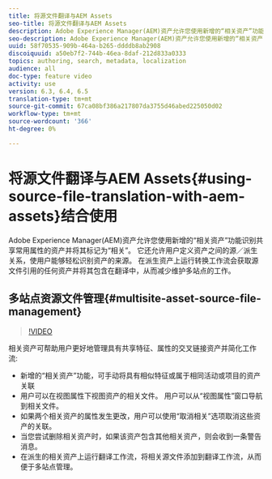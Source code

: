 ```yaml
---
title: 将源文件翻译与AEM Assets
seo-title: 将源文件翻译与AEM Assets
description: Adobe Experience Manager(AEM)资产允许您使用新增的“相关资产”功能识别共享常用属性的资产并将其标记为“相关”。 它还允许用户定义资产之间的源／派生关系，使用户能够轻松识别资产的来源。 在派生资产上运行转换工作流会获取源文件引用的任何资产并将其包含在翻译中，从而减少维护多站点的工作。
seo-description: Adobe Experience Manager(AEM)资产允许您使用新增的“相关资产”功能识别共享常用属性的资产并将其标记为“相关”。 它还允许用户定义资产之间的源／派生关系，使用户能够轻松识别资产的来源。 在派生资产上运行转换工作流会获取源文件引用的任何资产并将其包含在翻译中，从而减少维护多站点的工作。
uuid: 58f70535-909b-464a-b265-ddddb8ab2908
discoiquuid: a50eb7f2-744b-46ea-8daf-212d833a0333
topics: authoring, search, metadata, localization
audience: all
doc-type: feature video
activity: use
version: 6.3, 6.4, 6.5
translation-type: tm+mt
source-git-commit: 67ca08bf386a217807da3755d46abed225050d02
workflow-type: tm+mt
source-wordcount: '366'
ht-degree: 0%

---
```



# 将源文件翻译与AEM Assets{#using-source-file-translation-with-aem-assets}结合使用

Adobe Experience Manager(AEM)资产允许您使用新增的“相关资产”功能识别共享常用属性的资产并将其标记为“相关”。 它还允许用户定义资产之间的源／派生关系，使用户能够轻松识别资产的来源。 在派生资产上运行转换工作流会获取源文件引用的任何资产并将其包含在翻译中，从而减少维护多站点的工作。

## 多站点资源文件管理{#multisite-asset-source-file-management}

>[!VIDEO](https://video.tv.adobe.com/v/18331/?quality=9&learn=on)

相关资产可帮助用户更好地管理具有共享特征、属性的交叉链接资产并简化工作流:

* 新增的“相关资产”功能，可手动将具有相似特征或属于相同活动或项目的资产关联
* 用户可以在视图属性下视图资产的相关文件。 用户可以从“视图属性”窗口导航到相关文件。
* 如果两个相关资产的属性发生更改，用户可以使用“取消相关”选项取消这些资产的关联。
* 当您尝试删除相关资产时，如果该资产包含其他相关资产，则会收到一条警告消息。
* 在派生的相关资产上运行翻译工作流，将相关源文件添加到翻译工作流，从而便于多站点管理。